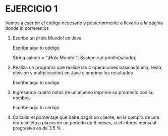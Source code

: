 # EJERCICIO 1
Vamos a escribir el código necesario y posteriormente a llevarlo a la página donde lo correremos

1. Escribe un ¡Hola Mundo! en Java
     
     Escribe aqui tu código
     
     String saludo = "¡Hola Mundo!";
     System.out.println(saludo);
     
2. Realiza un programa que realice las 4 operaciones básicas(suma, resta, división y multplicación) en Java e imprima los resultados

    Escribe aqui tu código
    
3. Ingresando cuatro notas de un alumno imprime su promedio con su nombre.

    Escribe aqui tu código
    
 4. Calcular el porcentaje que debe pagar un cliente, en la compra de una motocicleta a plazos en un periodo de 6 meses, si el interés mensual progresivo es de 3.5 % .
